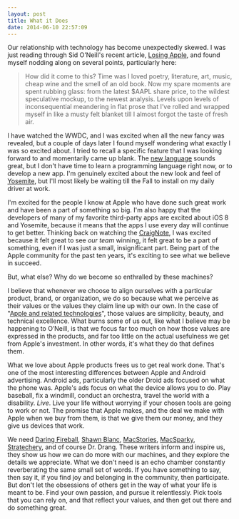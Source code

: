 ```yaml
---
layout: post
title: What it Does
date: 2014-06-10 22:57:09
---
```


Our relationship with technology has become unexpectedly skewed. I was just reading through Sid O’Neill's recent article, [Losing Apple][1], and found myself nodding along on several points, particularly here:

> How did it come to this? Time was I loved poetry, literature, art, music, cheap wine and the smell of an old book. Now my spare moments are spent rubbing glass: from the latest $AAPL share price, to the wildest speculative mockup, to the newest analysis. Levels upon levels of inconsequential meandering in flat prose that I’ve rolled and wrapped myself in like a musty felt blanket till I almost forgot the taste of fresh air.

I have watched the WWDC, and I was excited when all the new fancy was revealed, but a couple of days later I found myself wondering what exactly I was so excited about. I tried to recall a specific feature that I was looking forward to and momentarily came up blank. The [new language][2] sounds great, but I don't have time to learn a programming language right now, or to develop a new app. I'm genuinely excited about the new look and feel of [Yosemite][3], but I'll most likely be waiting till the Fall to install on my daily driver at work. 

I'm excited for the people I know at Apple who have done such great work and have been a part of something so big. I'm also happy that the developers of many of my favorite third-party apps are excited about iOS 8 and Yosemite, because it means that the apps I use every day will continue to get better. Thinking back on watching the [CraigNote][4], I was excited because it felt great to see *our team* winning, it felt great to be a part of something, even if I was just a small, insignificant part. Being part of the Apple community for the past ten years, it's exciting to see what we believe in succeed. 

But, what else? Why do we become so enthralled by these machines? 

I believe that whenever we choose to align ourselves with a particular product, brand, or organization, we do so because what we perceive as their values or the values they claim line up with our own. In the case of "[Apple and related technologies][5]", those values are simplicity, beauty, and technical excellence. What burns some of us out, like what I believe may be happening to O’Neill, is that we focus far too much on how those values are expressed in the products, and far too little on the actual usefulness we get from Apple's investment. In other words, it's what they do that defines them.  

What we love about Apple products frees us to get real work done. That's one of the most interesting differences between Apple and Android advertising. Android ads, particularly the older Droid ads focused on what the phone was. Apple's ads focus on what the device allows you to do. Play baseball, fix a windmill, conduct an orchestra, travel the world with a disability. *Live*. Live your life without worrying if your chosen tools are going to work or not. The promise that Apple makes, and the deal we make with Apple when we buy from them, is that we give them our money, and they give us devices that work. 

We need [Daring Fireball][6], [Shawn Blanc][7], [MacStories][8], [MacSparky][9], [Stratechery][10], and of course Dr. Drang. These writers inform and inspire us, they show us how we can do more with our machines, and they explore the details we appreciate. What we don't need is an echo chamber constantly reverberating the same small set of words. If you have something to say, then say it, if you find joy and belonging in the community, then participate. But don't let the obsessions of others get in the way of what your life is meant to be. Find your own passion, and pursue it relentlessly. Pick tools that you can rely on, and that reflect your values, and then get out there and do something great.


[1]: http://crateofpenguins.com/blog/losing-apple
[2]: https://developer.apple.com/swift/
[3]: http://www.apple.com/osx/preview/
[4]: http://www.apple.com/apple-events/june-2014/
[5]: http://5by5.tv
[6]: http://daringfireball.net
[7]: http://www.macstories.net
[8]: http://www.macstories.net
[9]: http://macsparky.com
[10]: http://stratechery.com
